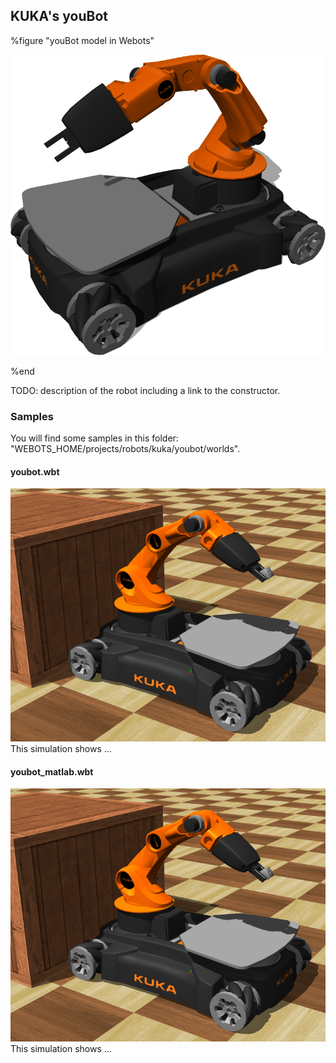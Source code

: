 ## KUKA's youBot

%figure "youBot model in Webots"

![model.png](images/robots/youbot/model.png)

%end

TODO: description of the robot including a link to the constructor.

### Samples

You will find some samples in this folder: "WEBOTS\_HOME/projects/robots/kuka/youbot/worlds".

#### youbot.wbt

![youbot.wbt.png](images/robots/youbot/youbot.wbt.png) This simulation shows ...

#### youbot\_matlab.wbt

![youbot.wbt.png](images/robots/youbot/youbot.wbt.png) This simulation shows ...
